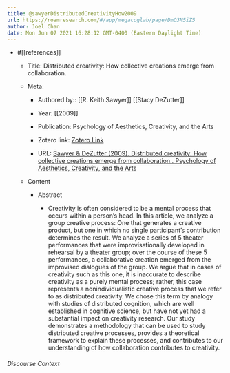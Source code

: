 ```yaml
---
title: @sawyerDistributedCreativityHow2009
url: https://roamresearch.com/#/app/megacoglab/page/DmO3N5iZ5
author: Joel Chan
date: Mon Jun 07 2021 16:28:12 GMT-0400 (Eastern Daylight Time)
---
```


- #[[references]]

    - Title: Distributed creativity: How collective creations emerge from collaboration.

    - Meta:

        - Authored by:: [[R. Keith Sawyer]] [[Stacy DeZutter]]

        - Year: [[2009]]

        - Publication: Psychology of Aesthetics, Creativity, and the Arts

        - Zotero link: [Zotero Link](zotero://select/items/7_V83UP786)

        - URL: [Sawyer & DeZutter (2009). Distributed creativity: How collective creations emerge from collaboration.. Psychology of Aesthetics, Creativity, and the Arts](http://doi.apa.org/getdoi.cfm?doi=10.1037/a0013282)

    - Content

        - Abstract

            - Creativity is often considered to be a mental process that occurs within a person’s head. In this article, we analyze a group creative process: One that generates a creative product, but one in which no single participant’s contribution determines the result. We analyze a series of 5 theater performances that were improvisationally developed in rehearsal by a theater group; over the course of these 5 performances, a collaborative creation emerged from the improvised dialogues of the group. We argue that in cases of creativity such as this one, it is inaccurate to describe creativity as a purely mental process; rather, this case represents a nonindividualistic creative process that we refer to as distributed creativity. We chose this term by analogy with studies of distributed cognition, which are well established in cognitive science, but have not yet had a substantial impact on creativity research. Our study demonstrates a methodology that can be used to study distributed creative processes, provides a theoretical framework to explain these processes, and contributes to our understanding of how collaboration contributes to creativity.

###### Discourse Context


